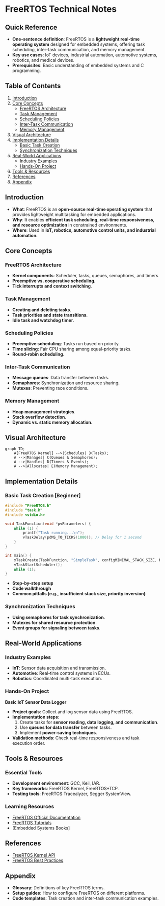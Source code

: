 # FreeRTOS Technical Notes
<!-- [A simple block diagram showing FreeRTOS task scheduling, inter-task communication, and basic memory management.] -->

## Quick Reference
- **One-sentence definition**: FreeRTOS is a **lightweight real-time operating system** designed for embedded systems, offering task scheduling, inter-task communication, and memory management.
- **Key use cases**: IoT devices, industrial automation, automotive systems, robotics, and medical devices.
- **Prerequisites**: Basic understanding of embedded systems and C programming.

## Table of Contents
1. [Introduction](#introduction)
2. [Core Concepts](#core-concepts)
    - [FreeRTOS Architecture](#freertos-architecture)
    - [Task Management](#task-management)
    - [Scheduling Policies](#scheduling-policies)
    - [Inter-Task Communication](#inter-task-communication)
    - [Memory Management](#memory-management)
3. [Visual Architecture](#visual-architecture)
4. [Implementation Details](#implementation-details)
    - [Basic Task Creation](#basic-task-creation)
    - [Synchronization Techniques](#synchronization-techniques)
5. [Real-World Applications](#real-world-applications)
    - [Industry Examples](#industry-examples)
    - [Hands-On Project](#hands-on-project)
6. [Tools & Resources](#tools--resources)
7. [References](#references)
8. [Appendix](#appendix)

## Introduction
- **What**: FreeRTOS is an **open-source real-time operating system** that provides lightweight multitasking for embedded applications.
- **Why**: It enables **efficient task scheduling, real-time responsiveness, and resource optimization** in constrained environments.
- **Where**: Used in **IoT, robotics, automotive control units, and industrial automation**.

## Core Concepts
### FreeRTOS Architecture
- **Kernel components**: Scheduler, tasks, queues, semaphores, and timers.
- **Preemptive vs. cooperative scheduling**.
- **Tick interrupts and context switching**.

### Task Management
- **Creating and deleting tasks**.
- **Task priorities and state transitions**.
- **Idle task and watchdog timer**.

### Scheduling Policies
- **Preemptive scheduling**: Tasks run based on priority.
- **Time slicing**: Fair CPU sharing among equal-priority tasks.
- **Round-robin scheduling**.

### Inter-Task Communication
- **Message queues**: Data transfer between tasks.
- **Semaphores**: Synchronization and resource sharing.
- **Mutexes**: Preventing race conditions.

### Memory Management
- **Heap management strategies**.
- **Stack overflow detection**.
- **Dynamic vs. static memory allocation**.

## Visual Architecture
```mermaid
graph TD;
    A[FreeRTOS Kernel] -->|Schedules| B(Tasks);
    A -->|Manages| C(Queues & Semaphores);
    A -->|Handles| D(Timers & Events);
    A -->|Allocates| E(Memory Management);
```

## Implementation Details
### Basic Task Creation [Beginner]
```c
#include "FreeRTOS.h"
#include "task.h"
#include <stdio.h>

void TaskFunction(void *pvParameters) {
    while (1) {
        printf("Task running...\n");
        vTaskDelay(pdMS_TO_TICKS(1000)); // Delay for 1 second
    }
}

int main() {
    xTaskCreate(TaskFunction, "SimpleTask", configMINIMAL_STACK_SIZE, NULL, 1, NULL);
    vTaskStartScheduler();
    while (1);
}
```
- **Step-by-step setup**
- **Code walkthrough**
- **Common pitfalls (e.g., insufficient stack size, priority inversion)**

### Synchronization Techniques
- **Using semaphores for task synchronization**.
- **Mutexes for shared resource protection**.
- **Event groups for signaling between tasks**.

## Real-World Applications
### Industry Examples
- **IoT**: Sensor data acquisition and transmission.
- **Automotive**: Real-time control systems in ECUs.
- **Robotics**: Coordinated multi-task execution.

### Hands-On Project
**Basic IoT Sensor Data Logger**
- **Project goals**: Collect and log sensor data using FreeRTOS.
- **Implementation steps**:
  1. Create tasks for **sensor reading, data logging, and communication**.
  2. Use **queues for data transfer** between tasks.
  3. Implement **power-saving techniques**.
- **Validation methods**: Check real-time responsiveness and task execution order.

## Tools & Resources
### Essential Tools
- **Development environment**: GCC, Keil, IAR.
- **Key frameworks**: FreeRTOS Kernel, FreeRTOS+TCP.
- **Testing tools**: FreeRTOS Tracealyzer, Segger SystemView.

### Learning Resources
- [FreeRTOS Official Documentation](https://www.freertos.org/)
- [FreeRTOS Tutorials](https://www.freertos.org/RTOS.html)
- [Embedded Systems Books]

## References
- [FreeRTOS Kernel API](https://www.freertos.org/a00106.html)
- [FreeRTOS Best Practices](https://www.freertos.org/FAQHowTo.html)

## Appendix
- **Glossary**: Definitions of key FreeRTOS terms.
- **Setup guides**: How to configure FreeRTOS on different platforms.
- **Code templates**: Task creation and inter-task communication examples.

